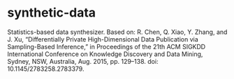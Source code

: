 # synthetic-data
Statistics-based data synthesizer. Based on: R. Chen, Q. Xiao, Y. Zhang, and J. Xu, “Differentially Private High-Dimensional Data Publication via Sampling-Based Inference,” in Proceedings of the 21th ACM SIGKDD International Conference on Knowledge Discovery and Data Mining, Sydney, NSW, Australia, Aug. 2015, pp. 129–138. doi: 10.1145/2783258.2783379.
